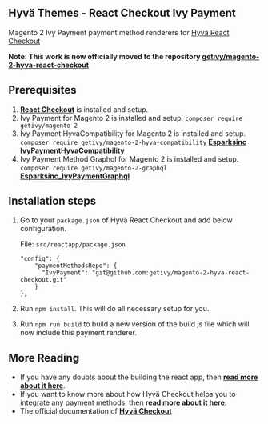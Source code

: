 ## Hyvä Themes - React Checkout Ivy Payment

Magento 2 Ivy Payment payment method renderers for [Hyvä React Checkout](https://github.com/hyva-themes/magento2-hyva-checkout)

**Note: This work is now officially moved to the repository [getivy/magento-2-hyva-react-checkout](https://github.com/getivy/magento-2-hyva-react-checkout)**

## Prerequisites

1. **[React Checkout](https://github.com/hyva-themes/magento2-react-checkout)** is installed and setup.
2. Ivy Payment for Magento 2 is installed and setup. `composer require getivy/magento-2`
3. Ivy Payment HyvaCompatibility for Magento 2 is installed and setup. `composer require getivy/magento-2-hyva-compatibility` **[Esparksinc IvyPaymentHyvaCompatibility](https://github.com/getivy/magento-2-hyva-express)**
4. Ivy Payment Method Graphql for Magento 2 is installed and setup. `composer require getivy/magento-2-graphql` **[Esparksinc_IvyPaymentGraphql](https://github.com/getivy/magento-2-graphql)**
## Installation steps

1. Go to your `package.json` of Hyvä React Checkout and add below configuration.

   File: `src/reactapp/package.json`
    ```
    "config": {
        "paymentMethodsRepo": {
          "IvyPayment": "git@github.com:getivy/magento-2-hyva-react-checkout.git"
        }
    },
    ```

2. Run `npm install`. This will do all necessary setup for you.
3. Run `npm run build` to build a new version of the build js file which will now include this payment renderer.

## More Reading

- If you have any doubts about the building the react app, then **[read more about it here](https://hyva-themes.github.io/magento2-react-checkout/build/)**.
- If you want to know more about how Hyvä Checkout helps you to integrate any payment methods, then **[read more about it here](https://hyva-themes.github.io/magento2-react-checkout/payment-integration/)**.
- The official documentation of **[Hyvä Checkout](https://hyva-themes.github.io/magento2-react-checkout)**
